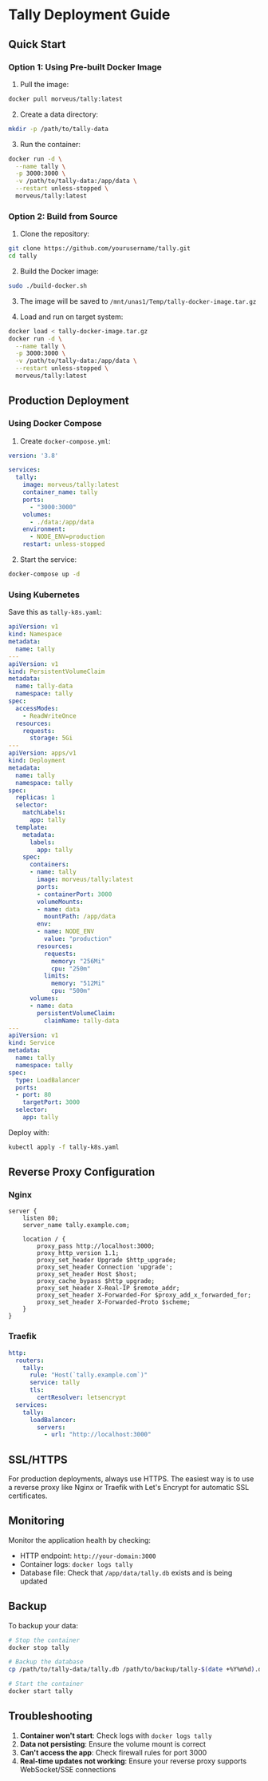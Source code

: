 # Tally Deployment Guide

## Quick Start

### Option 1: Using Pre-built Docker Image

1. Pull the image:
```bash
docker pull morveus/tally:latest
```

2. Create a data directory:
```bash
mkdir -p /path/to/tally-data
```

3. Run the container:
```bash
docker run -d \
  --name tally \
  -p 3000:3000 \
  -v /path/to/tally-data:/app/data \
  --restart unless-stopped \
  morveus/tally:latest
```

### Option 2: Build from Source

1. Clone the repository:
```bash
git clone https://github.com/yourusername/tally.git
cd tally
```

2. Build the Docker image:
```bash
sudo ./build-docker.sh
```

3. The image will be saved to `/mnt/unas1/Temp/tally-docker-image.tar.gz`

4. Load and run on target system:
```bash
docker load < tally-docker-image.tar.gz
docker run -d \
  --name tally \
  -p 3000:3000 \
  -v /path/to/tally-data:/app/data \
  --restart unless-stopped \
  morveus/tally:latest
```

## Production Deployment

### Using Docker Compose

1. Create `docker-compose.yml`:
```yaml
version: '3.8'

services:
  tally:
    image: morveus/tally:latest
    container_name: tally
    ports:
      - "3000:3000"
    volumes:
      - ./data:/app/data
    environment:
      - NODE_ENV=production
    restart: unless-stopped
```

2. Start the service:
```bash
docker-compose up -d
```

### Using Kubernetes

Save this as `tally-k8s.yaml`:

```yaml
apiVersion: v1
kind: Namespace
metadata:
  name: tally
---
apiVersion: v1
kind: PersistentVolumeClaim
metadata:
  name: tally-data
  namespace: tally
spec:
  accessModes:
    - ReadWriteOnce
  resources:
    requests:
      storage: 5Gi
---
apiVersion: apps/v1
kind: Deployment
metadata:
  name: tally
  namespace: tally
spec:
  replicas: 1
  selector:
    matchLabels:
      app: tally
  template:
    metadata:
      labels:
        app: tally
    spec:
      containers:
      - name: tally
        image: morveus/tally:latest
        ports:
        - containerPort: 3000
        volumeMounts:
        - name: data
          mountPath: /app/data
        env:
        - name: NODE_ENV
          value: "production"
        resources:
          requests:
            memory: "256Mi"
            cpu: "250m"
          limits:
            memory: "512Mi"
            cpu: "500m"
      volumes:
      - name: data
        persistentVolumeClaim:
          claimName: tally-data
---
apiVersion: v1
kind: Service
metadata:
  name: tally
  namespace: tally
spec:
  type: LoadBalancer
  ports:
  - port: 80
    targetPort: 3000
  selector:
    app: tally
```

Deploy with:
```bash
kubectl apply -f tally-k8s.yaml
```

## Reverse Proxy Configuration

### Nginx

```nginx
server {
    listen 80;
    server_name tally.example.com;

    location / {
        proxy_pass http://localhost:3000;
        proxy_http_version 1.1;
        proxy_set_header Upgrade $http_upgrade;
        proxy_set_header Connection 'upgrade';
        proxy_set_header Host $host;
        proxy_cache_bypass $http_upgrade;
        proxy_set_header X-Real-IP $remote_addr;
        proxy_set_header X-Forwarded-For $proxy_add_x_forwarded_for;
        proxy_set_header X-Forwarded-Proto $scheme;
    }
}
```

### Traefik

```yaml
http:
  routers:
    tally:
      rule: "Host(`tally.example.com`)"
      service: tally
      tls:
        certResolver: letsencrypt
  services:
    tally:
      loadBalancer:
        servers:
          - url: "http://localhost:3000"
```

## SSL/HTTPS

For production deployments, always use HTTPS. The easiest way is to use a reverse proxy like Nginx or Traefik with Let's Encrypt for automatic SSL certificates.

## Monitoring

Monitor the application health by checking:
- HTTP endpoint: `http://your-domain:3000`
- Container logs: `docker logs tally`
- Database file: Check that `/app/data/tally.db` exists and is being updated

## Backup

To backup your data:
```bash
# Stop the container
docker stop tally

# Backup the database
cp /path/to/tally-data/tally.db /path/to/backup/tally-$(date +%Y%m%d).db

# Start the container
docker start tally
```

## Troubleshooting

1. **Container won't start**: Check logs with `docker logs tally`
2. **Data not persisting**: Ensure the volume mount is correct
3. **Can't access the app**: Check firewall rules for port 3000
4. **Real-time updates not working**: Ensure your reverse proxy supports WebSocket/SSE connections